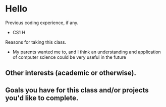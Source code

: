# Hello

Previous coding experience, if any. 
- CS1 H 

Reasons for taking this class. 
- My parents wanted me to, and I think an understanding and application of computer science could be very useful in the future

Other interests (academic or otherwise). 
- 

Goals you have for this class and/or projects you'd like to complete. 
- 

<!--
**JacobJ6204/JacobJ6204** is a ✨ _special_ ✨ repository because its `README.md` (this file) appears on your GitHub profile.
I have a little coding experience in Javascript, HTML, and CSS
My parents wanted me too, and I think an understanding and application of computer science could be very useful in the future
Piano, Video Games, Wrestling
I don't have a specific goal for a project, I would like to create something I'm proud of though.
-->
